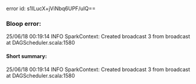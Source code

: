 error id: s1ILucX+jViNbq6UPF/uIQ==
### Bloop error:

25/06/18 00:19:14 INFO SparkContext: Created broadcast 3 from broadcast at DAGScheduler.scala:1580
#### Short summary: 

25/06/18 00:19:14 INFO SparkContext: Created broadcast 3 from broadcast at DAGScheduler.scala:1580